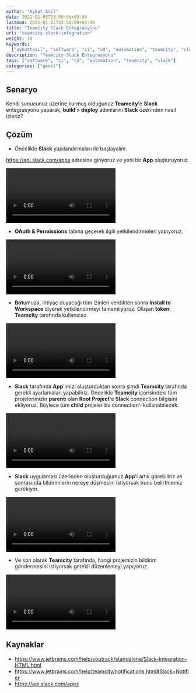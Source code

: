 ```yaml
---
author: "Aykut Asil"
date: 2021-01-05T23:50:00+03:00
lastmod: 2021-01-05T23:50:00+03:00
title: "Teamcity Slack Entegrasyonu"
url: "teamcity-slack-integration"
weight: 10
keywords:
  ["aykuttasil", "software", "ci", "cd", "automation", "teamcity", "slack"]
description: "Teamcity Slack Entegrasyonu"
tags: ["software", "ci", "cd", "automation", "teamcity", "slack"]
categories: ["genel"]
---
```


## Senaryo

Kendi sunucunuz üzerine kurmuş olduğunuz **Teamcity**'e **Slack** entegrasyonu yaparak, **build > deploy** adımlarını **Slack** üzerinden nasıl izleriz?

## Çözüm

- Öncelikle **Slack** yapılandırmaları ile başlayalım.

https://api.slack.com/apps adresine giriyoruz ve yeni bir **App** oluşturuyoruz.

<video controls>
    <source src="/video/slack_app_step1.mov">
</video>

- **OAuth & Permissions** tabına geçerek ilgili yetkilendirmeleri yapıyoruz.

<video controls>
    <source src="/video/slack_app_step2.mov">
</video>

- **Bot**umuza, ihtiyaç duyacağı tüm izinleri verdikten sonra **Install to Workspace** diyerek yetkilendirmeyi tamamlıyoruz. Oluşan **token**ı **Teamcity** tarafında kullanıcaz.

<video controls>
    <source src="/video/slack_app_step3.mov">
</video>

- **Slack** tarafında **App**'imizi oluşturduktan sonra şimdi **Teamcity** tarafında gerekli ayarlamaları yapabiliriz.
Öncelikle **Teamcity** içerisindeki tüm projelerimizin **parent**ı olan **Root Project**'e **Slack** connection bilgisini ekliyoruz. Böylece tüm **child** projeler bu connection'ı kullanabilecek.

<video controls>
    <source src="/video/slack_app_step4.mov">
</video>

- **Slack** uygulaması üzerinden oluşturduğumuz **App**'i artık görebiliriz ve sonrasında bildirimlerin nereye düşmesini istiyorsak bunu belirtmemiz gerekiyor.

<video controls>
    <source src="/video/slack_app_step5.mov">
</video>

- Ve son olarak **Teamcity** tarafında, hangi projemizin bildirim göndermesini istiyorsak gerekli düzenlemeyi yapıyoruz.

<video controls>
    <source src="/video/slack_app_step6.mov">
</video>

## Kaynaklar

- <https://www.jetbrains.com/help/youtrack/standalone/Slack-Integration-HTML.html>
- <https://www.jetbrains.com/help/teamcity/notifications.html#Slack+Notifier>
- <https://api.slack.com/apps>
